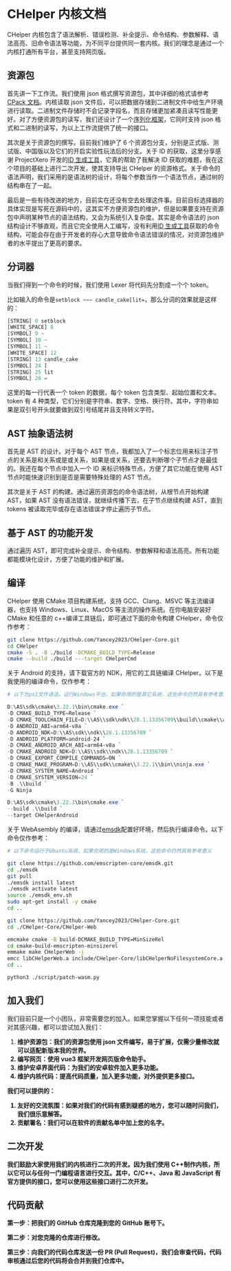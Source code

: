 # CHelper 内核文档

CHelper 内核包含了语法解析、错误检测、补全提示、命令结构、参数解释、语法高亮、旧命令语法等功能，为不同平台提供同一套内核。我们的理念是通过一个内核打通所有平台，甚至支持网页版。

## 资源包

首先讲一下工作流。我们使用 json 格式撰写资源包，其中详细的格式请参考[CPack 文档](./cpack.md)。内核读取 json 文件后，可以把数据存储到二进制文件中给生产环境进行读取。二进制文件存储时不会记录字段名，而且存储更加紧凑且读写性能更好。对了方便资源包的读写，我们还设计了一个[序列化框架](https://github.com/Yancey2023/serialization)，它同时支持 json 格式和二进制的读写，为以上工作流提供了统一的接口。

其次是关于资源包的撰写。目前我们维护了 6 个资源包分支，分别是正式版、测试版、中国版以及它们的开启实验性玩法后的分支。关于 ID 的获取，这里分享感谢 ProjectXero 开发的[ID 生成工具](https://github.com/ProjectXero/id-generator)，它真的帮助了我解决 ID 获取的难题，我在这个项目的基础上进行二次开发，使其支持导出 CHelper 的资源格式。关于命令的语法声明，我们采用的是语法树的设计，将每个参数当作一个语法节点，通过树的结构串在了一起。

最后是一些有待改进的地方，目前实在还没有空去处理这件事。目前目标选择器的具体实现是写死在源码中的，这其实不方便资源包的维护，但是如果要支持在资源包中声明某种节点的语法结构，又会为系统引入复杂度。其实是命令语法的 json 结构设计不够直观，而且它完全使用人工编写，没有利用[ID 生成工具](https://github.com/ProjectXero/id-generator)获取的命令结构，可能会存在由于开发者的存心大意导致命令语法错误的情况，对资源包维护者的水平提出了更高的要求。

## 分词器

当我们得到一个命令的时候，我们使用 Lexer 将代码先分割成一个个 token。

比如输入的命令是`setblock ~~~ candle_cake[lit=`，那么分词的效果就是这样的：

```js
[STRING] 0 setblock
[WHITE_SPACE] 8
[SYMBOL] 9 ~
[SYMBOL] 10 ~
[SYMBOL] 11 ~
[WHITE_SPACE] 12
[STRING] 13 candle_cake
[SYMBOL] 24 [
[STRING] 25 lit
[SYMBOL] 28 =
```

这里的每一行代表一个 token 的数据，每个 token 包含类型、起始位置和文本。token 有 4 种类型，它们分别是字符串、数字、空格、换行符。其中，字符串如果是双引号开头就要做到双引号结尾并且支持转义字符。

## AST 抽象语法树

首先是 AST 的设计。对于每个 AST 节点，我都加入了一个标志位用来标注子节点的关系是和关系或是或关系，如果是或关系，还要去判断哪个子节点才是最佳的。我还在每个节点中加入一个 ID 来标识特殊节点，方便了其它功能在使用 AST 节点时能快速识别到是否是需要特殊处理的 AST 节点。

其次是关于 AST 的构建。通过遍历资源包的命令语法树，从根节点开始构建 AST，如果 AST 没有语法错误，就继续传播下去，在子节点继续构建 AST，直到 tokens 被读取完毕或存在语法错误才停止遍历子节点。

## 基于 AST 的功能开发

通过遍历 AST，即可完成补全提示、命令结构、参数解释和语法高亮。所有功能都能模块化设计，方便了功能的维护和扩展。

## 编译

CHelper 使用 CMake 项目构建系统，支持 GCC、Clang、MSVC 等主流编译器，也支持 Windows、Linux、MacOS 等主流的操作系统。在你电脑安装好 CMake 和任意的 c++编译工具链后，即可通过下面的命令构建 CHelper，命令仅作参考：

```bash
git clone https://github.com/Yancey2023/CHelper-Core.git
cd CHelper
cmake -S . -B ./build -DCMAKE_BUILD_TYPE=Release
cmake --build ./build ---target CHelperCmd
```

关于 Android 的支持，请下载官方的 NDK，用它的工具链编译 CHelper。以下是我使用的编译命令，仅作参考：

```ps1
# 以下为ps1文件语法，运行Windows平台，如果你用的是其它系统，这些命令仍然具有参考意义

D:\AS\sdk\cmake\3.22.1\bin\cmake.exe `
-D CMAKE_BUILD_TYPE=Release `
-D CMAKE_TOOLCHAIN_FILE=D:\\AS\\sdk\ndk\\28.1.13356709\\build\\cmake\\android.toolchain.cmake `
-D ANDROID_ABI=arm64-v8a `
-D ANDROID_NDK=D:\\AS\sdk\\ndk\\28.1.13356709 `
-D ANDROID_PLATFORM=android-24 `
-D CMAKE_ANDROID_ARCH_ABI=arm64-v8a `
-D CMAKE_ANDROID_NDK=D:\\AS\\sdk\\ndk\\28.1.13356709 `
-D CMAKE_EXPORT_COMPILE_COMMANDS=ON `
-D CMAKE_MAKE_PROGRAM=D:\\AS\\sdk\\cmake\\3.22.1\\bin\\ninja.exe `
-D CMAKE_SYSTEM_NAME=Android `
-D CMAKE_SYSTEM_VERSION=24 `
-B .\\build `
-G Ninja

D:\AS\sdk\cmake\3.22.1\bin\cmake.exe `
--build .\\build `
--target CHelperAndroid
```

关于 WebAsembly 的编译，请通过[emsdk](https://github.com/emscripten-core/emsdk)配置好环境，然后执行编译命令。以下命令仅作参考：

```bash
# 以下命令运行于Ubuntu系统，如果你用的是Windows系统，这些命令仍然具有参考意义

git clone https://github.com/emscripten-core/emsdk.git
cd ./emsdk
git pull
./emsdk install latest
./emsdk activate latest
source ./emsdk_env.sh
sudo apt-get install -y cmake
cd ..

git clone https://github.com/Yancey2023/CHelper-Core.git
cd ./CHelper-Core/CHelper-Web

emcmake cmake -B build-DCMAKE_BUILD_TYPE=MinSizeRel
cd cmake-build-emscripten-minsizerel
emmake make CHelperWeb -j
emcc libCHelperWeb.a include/CHelper-Core/libCHelperNoFilesystemCore.a include/CHelper-Core/include/fmt/libfmt.a include/CHelper-Core/include/spdlog/libspdlog.a include/CHelper-Core/include/xxHash/cmake_unofficial/libxxhash.a -Os -o libCHelperWeb.js -s FILESYSTEM=0 -s DISABLE_EXCEPTION_CATCHING=1 -s ALLOW_MEMORY_GROWTH -s ENVIRONMENT="web" -s EXPORTED_FUNCTIONS="['_init','_release','_onTextChanged','_onSelectionChanged','_getDescription','_getErrorReason','_getSuggestionSize','_getSuggestionTitle','_getSuggestionDescription', '_onSuggestionClick', '_malloc', '_free']" -s WASM=1 -s "EXPORTED_RUNTIME_METHODS=[]"
cd ..

python3 ./script/patch-wasm.py
```

## 加入我们

我们目前只是一个小团队，非常需要您的加入。如果您掌握以下任何一项技能或者对其感兴趣，都可以尝试加入我们：

1. <b>维护资源包：<b>我们的资源包使用 json 文件编写，易于扩展，仅需少量修改就可以适配新版本我的世界。
2. <b>编写网页：<b>使用 vue3 框架开发网页版命令助手。
3. <b>维护安卓界面代码：<b>为我们的安卓软件加入更多功能。
4. <b>维护内核代码：<b>提高代码质量，加入更多功能，对外提供更多接口。

我们可以提供的：

1. <b>友好的交流氛围：</b>如果对我们的代码有感到疑惑的地方，您可以随时问我们，我们很乐意解答。
2. <b>贡献署名：</b>我们可以在软件的贡献名单中加上您的名字。

## 二次开发

我们鼓励大家使用我们的内核进行二次的开发。因为我们使用 C++制作内核，所以它可以与任何一门编程语言进行交互。其中，C/C++、Java 和 JavaScript 有官方提供的接口，您可以使用这些接口进行二次开发。

## 代码贡献

<b>第一步：</b>把我们的 GitHub 仓库克隆到您的 GitHub 账号下。

<b>第二步：</b>对您克隆的仓库进行修改。

<b>第三步：</b>向我们的代码仓库发送一份 PR (Pull Request)，我们会审查代码，代码审核通过后您的代码将会合并到我们仓库中。
